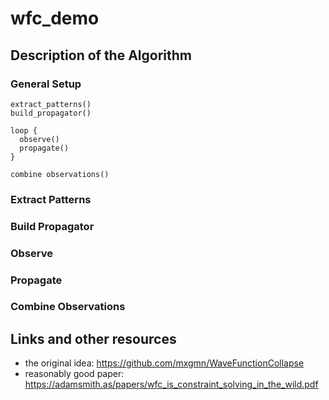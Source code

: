 # wfc_demo

## Description of the Algorithm

### General Setup
```
extract_patterns()
build_propagator()

loop {
  observe()
  propagate()
}

combine observations()
```

### Extract Patterns

### Build Propagator

### Observe

### Propagate

### Combine Observations

## Links and other resources

* the original idea: https://github.com/mxgmn/WaveFunctionCollapse
* reasonably good paper: https://adamsmith.as/papers/wfc_is_constraint_solving_in_the_wild.pdf
